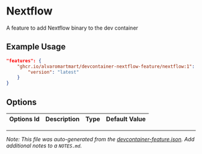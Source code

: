 
# Nextflow

A feature to add Nextflow binary to the dev container

## Example Usage

```json
"features": {
    "ghcr.io/alvaromartmart/devcontainer-nextflow-feature/nextflow:1": {
        "version": "latest"
    }
}
```

## Options

| Options Id | Description | Type | Default Value |
|-----|-----|-----|-----|


---

_Note: This file was auto-generated from the [devcontainer-feature.json](https://github.com/devcontainers/feature-starter/blob/main/src/color/devcontainer-feature.json).  Add additional notes to a `NOTES.md`._
